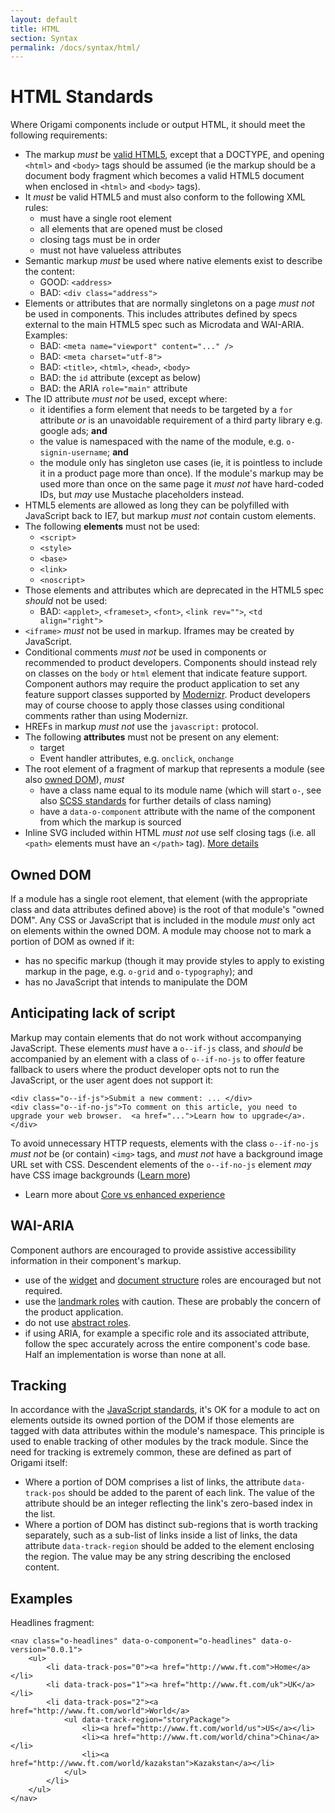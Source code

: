 ```yaml
---
layout: default
title: HTML
section: Syntax
permalink: /docs/syntax/html/
---
```


# HTML Standards

Where Origami components include or output HTML, it should meet the following requirements:

* The markup *must* be [valid HTML5](http://www.whatwg.org/specs/web-apps/current-work/multipage/syntax.html#syntax), except that a DOCTYPE, and opening `<html>` and `<body>` tags should be assumed (ie the markup should be a document body fragment which becomes a valid HTML5 document when enclosed in `<html>` and `<body>` tags).
* It *must* be valid HTML5 and must also conform to the following XML rules:
	* must have a single root element
	* all elements that are opened must be closed
	* closing tags must be in order
	* must not have valueless attributes
* Semantic markup *must* be used where native elements exist to describe the content:
	- GOOD: `<address>`
	- BAD: `<div class="address">`
* Elements or attributes that are normally singletons on a page *must not* be used in components. This includes attributes defined by specs external to the main HTML5 spec such as Microdata and WAI-ARIA. Examples:
	- BAD: `<meta name="viewport" content="..." />`
	- BAD: `<meta charset="utf-8">`
	- BAD: `<title>`, `<html>`, `<head>`, `<body>`
	- BAD: the `id` attribute (except as below)
	- BAD: the ARIA `role="main"` attribute
* The ID attribute *must not* be used, except where:
	* it identifies a form element that needs to be targeted by a `for` attribute *or* is an unavoidable requirement of a third party library e.g. google ads; **and**
	* the value is namespaced with the name of the module, e.g. `o-signin-username`; **and**
	* the module only has singleton use cases (ie, it is pointless to include it in a product page more than once).  If the module's markup may be used more than once on the same page it *must not* have hard-coded IDs, but *may* use Mustache placeholders instead.
* HTML5 elements are allowed as long they can be polyfilled with JavaScript back to IE7, but markup *must not* contain custom elements.
* The following **elements** must not be used:
	* `<script>`
	* `<style>`
	* `<base>`
	* `<link>`
	* `<noscript>`
* Those elements and attributes which are deprecated in the HTML5 spec *should* not be used:
	- BAD: `<applet>`, `<frameset>`, `<font>`, `<link rev="">`, `<td align="right">`
* `<iframe>` *must* not be used in markup. Iframes may be created by JavaScript.
* Conditional comments *must not* be used in components or recommended to product developers. Components should instead rely on classes on the `body` or `html` element that indicate feature support. Component authors may require the product application to set any feature support classes supported by [Modernizr](http://modernizr.com/docs/).  Product developers may of course choose to apply those classes using conditional comments rather than using Modernizr.
* HREFs in markup *must not* use the `javascript:` protocol.
* The following **attributes** must not be present on any element:
	* target
	* Event handler attributes, e.g. `onclick`, `onchange`
* The root element of a fragment of markup that represents a module (see also [owned DOM](#owned-dom)), *must*
	* have a class name equal to its module name (which will start `o-`, see also [SCSS standards]({{site.baseurl}}/docs/syntax/scss) for further details of class naming)
	* have a `data-o-component` attribute with the name of the component from which the markup is sourced
* Inline SVG included within HTML *must not* use self closing tags (i.e. all `<path>` elements must have an `</path>` tag).  [More details](https://github.com/Financial-Times/ft-origami/issues/66)

## Owned DOM

If a module has a single root element, that element (with the appropriate class and data attributes defined above) is the root of that module's "owned DOM".  Any CSS or JavaScript that is included in the module *must* only act on elements within the owned DOM.  A module may choose not to mark a portion of DOM as owned if it:

* has no specific markup (though it may provide styles to apply to existing markup in the page, e.g. `o-grid` and `o-typography`); and
* has no JavaScript that intends to manipulate the DOM

## Anticipating lack of script

Markup may contain elements that do not work without accompanying JavaScript.  These elements *must* have a `o--if-js` class, and *should* be accompanied by an element with a class of `o--if-no-js` to offer feature fallback to users where the product developer opts not to run the JavaScript, or the user agent does not support it:

	<div class="o--if-js">Submit a new comment: ... </div>
	<div class="o--if-no-js">To comment on this article, you need to upgrade your web browser.  <a href="...">Learn how to upgrade</a>.</div>

To avoid unnecessary HTTP requests, elements with the class `o--if-no-js` *must not* be (or contain) `<img>` tags, and *must not* have a background image URL set with CSS.  Descendent elements of the `o--if-no-js` element *may* have CSS image backgrounds ([Learn more](http://timkadlec.com/2012/04/media-query-asset-downloading-results/))

* Learn more about [Core vs enhanced experience]({{site.baseurl}}/docs/developer-guide/using-modules/#core-vs-enhanced-experience)

## WAI-ARIA

Component authors are encouraged to provide assistive accessibility information in their component's markup.

* use of the [widget](http://www.w3.org/TR/wai-aria/roles#widget_roles) and [document structure](http://www.w3.org/TR/wai-aria/roles#document_structure_roles) roles are encouraged but not required.
* use the [landmark roles](http://www.w3.org/TR/wai-aria/roles#landmark_roles) with caution. These are probably the concern of the product application.
* do not use [abstract roles](http://www.w3.org/TR/wai-aria/roles#abstract_roles).
* if using ARIA, for example a specific role and its associated attribute, follow the spec accurately across the entire component's code base. Half an implementation is worse than none at all.

## Tracking

In accordance with the [JavaScript standards]({{site.baseurl}}/docs/syntax/js), it's OK for a module to act on elements outside its owned portion of the DOM if those elements are tagged with data attributes within the module's namespace.  This principle is used to enable tracking of other modules by the track module.  Since the need for tracking is extremely common, these are defined as part of Origami itself:

* Where a portion of DOM comprises a list of links, the attribute `data-track-pos` should be added to the parent of each link.  The value of the attribute should be an integer reflecting the link's zero-based index in the list.
* Where a portion of DOM has distinct sub-regions that is worth tracking separately, such as a sub-list of links inside a list of links, the data attribute `data-track-region` should be added to the element enclosing the region.  The value may be any string describing the enclosed content.

## Examples

Headlines fragment:

	<nav class="o-headlines" data-o-component="o-headlines" data-o-version="0.0.1">
		<ul>
			<li data-track-pos="0"><a href="http://www.ft.com">Home</a></li>
			<li data-track-pos="1"><a href="http://www.ft.com/uk">UK</a></li>
			<li data-track-pos="2"><a href="http://www.ft.com/world">World</a>
				<ul data-track-region="storyPackage">
					<li><a href="http://www.ft.com/world/us">US</a></li>
					<li><a href="http://www.ft.com/world/china">China</a></li>
					<li><a href="http://www.ft.com/world/kazakstan">Kazakstan</a></li>
				</ul>
			</li>
		</ul>
	</nav>
